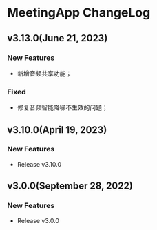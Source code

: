 # MeetingApp ChangeLog
## v3.13.0(June 21, 2023)
### New Features
* 新增音频共享功能；
### Fixed
* 修复音频智能降噪不生效的问题；

## v3.10.0(April 19, 2023)
### New Features
* Release v3.10.0

## v3.0.0(September 28, 2022)
### New Features
* Release v3.0.0
